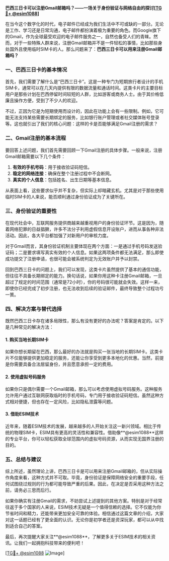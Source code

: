 **巴西三日卡可以注册Gmail邮箱吗？——一场关于身份验证与网络自由的探讨[[TG💪+ @esim1088](https://t.me/s/esim1088)]**

在当今这个数字化的时代，电子邮件已经成为我们生活中不可或缺的一部分。无论是工作、学习还是日常沟通，电子邮件都扮演着极为重要的角色。而Google旗下的Gmail，作为全球最受欢迎的电子邮件服务之一，自然也备受人们的青睐。然而，对于一些特殊人群来说，注册Gmail邮箱并不是一件轻松的事情，比如那些身处国外且使用临时SIM卡的人。那么问题来了：**巴西三日卡可以用来注册Gmail邮箱吗？**

### 一、巴西三日卡的基本情况

首先，我们需要了解什么是“巴西三日卡”。这是一种专门为短期旅行者设计的手机SIM卡，通常可以在几天内提供有限的数据流量和通话时间。这类卡片的主要目标用户是那些计划在巴西停留时间较短的人群，比如游客或商务人士。由于其价格低廉且操作方便，受到了不少人的欢迎。

不过，正因为它是为短期使用而设计的，因此在功能上会有一些限制。例如，它可能无法支持某些需要长期绑定的服务，比如银行账户管理或者社交媒体账号登录等。这也就引出了我们的核心问题：这样的卡是否能够满足Gmail注册的需求？

### 二、Gmail注册的基本流程

要回答上述问题，我们首先需要回顾一下Gmail注册的具体步骤。一般来说，注册Gmail邮箱需要以下几个条件：

1. **有效的手机号码**：用于接收验证码短信。
2. **稳定的网络连接**：确保在整个注册过程中不会断网。
3. **真实的个人信息**：包括姓名、出生日期等基本信息。

从表面上看，这些要求似乎并不复杂，但实际上却暗藏玄机。尤其是对于那些使用临时SIM卡的人来说，能否顺利通过身份验证成为了关键所在。

### 三、身份验证的重要性

在现代社会中，互联网服务提供商越来越重视用户的身份验证环节。这是因为，随着网络犯罪的日益猖獗，许多不法分子利用虚假信息开设账户，进而从事各种非法活动。因此，各大平台都加强了对新用户的审核力度。

对于Gmail而言，其身份验证机制主要体现在两个方面：一是通过手机号码发送验证码；二是要求填写真实有效的个人信息。如果这两项条件都无法满足，那么即使成功提交了注册申请，也很可能会被系统判定为无效账户并予以封禁。

回到巴西三日卡的问题上，我们可以发现，这类卡片虽然提供了基本的通信功能，但往往不具备长期绑定的能力。换句话说，如果你用这种卡注册Gmail邮箱，一旦超过了规定的时间范围（通常是72小时），你的号码很可能就会失效。这样一来，即使你已经完成了初步注册，也无法收到后续的验证邮件，最终导致整个过程功亏一篑。

### 四、解决方案与替代选择

既然巴西三日卡存在诸多局限性，那么有没有更好的办法呢？答案是肯定的。以下是几种常见的解决方法：

#### 1. 购买当地长期SIM卡

如果你想长期留在巴西，那么最好的办法就是购买一张当地的长期SIM卡。这类卡片不仅能够提供更加稳定的服务，还能让你享受到更多本地化的优惠。当然，前提是你需要具备合法居留身份，并且愿意承担一定的费用。

#### 2. 使用虚拟号码服务

如果你只是偶尔需要一个Gmail邮箱，那么可以考虑使用虚拟号码服务。这种服务允许用户通过互联网获取临时的手机号码，专门用于接收验证码短信。虽然这种方式相对便捷，但也存在一定风险，比如隐私泄露等问题。

#### 3. 借助ESIM技术

近年来，随着ESIM技术的发展，越来越多的人开始关注这一新兴领域。相比于传统的物理SIM卡，ESIM具有更高的灵活性和兼容性。借助像**@esim1088**这样的专业平台，你可以轻松获取全球范围内的虚拟号码资源，从而实现无国界注册的目的。

### 五、总结与建议

综上所述，虽然理论上讲，巴西三日卡是可以用来注册Gmail邮箱的，但从实际操作角度来看，这种方式并不可取。毕竟，身份验证是保障网络安全的重要手段，任何试图绕过规则的行为都可能导致严重的后果。因此，在决定是否采用这种方法之前，请务必三思而后行。

如果你确实有注册Gmail的需求，不妨尝试上述提到的其他方案。特别是对于经常往返于多个国家的人来说，ESIM技术无疑是一个值得信赖的选择。它不仅能为你节省时间和精力，还能带来更加安全可靠的体验。相信通过这篇文章的介绍，大家对这一话题已经有了更全面的认识。无论你是初学者还是资深玩家，都可以从中找到适合自己的答案。

最后，再次提醒大家关注**@esim1088**，了解更多关于ESIM技术的相关资讯。让我们一起拥抱科技带来的便利吧！

[[TG💪+ @esim1088](https://t.me/s/esim1088) ![Image](https://i.postimg.cc/4NQfJmqS/Snipaste-2025-05-13-00-14-12.png)]